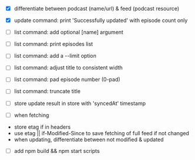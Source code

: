 * [x] differentiate between podcast (name/url) & feed (podcast resource)

* [x] update command: print 'Successfully updated' with episode count only

* [ ] list command: add optional [name] argument
* [ ] list command: print episodes list
 * [ ] list command: add a --limit option
 * [ ] list command: adjust title to consistent width
 * [ ] list command: pad episode number (0-pad)
 * [ ] list command: truncate title

* [ ] store update result in store with 'syncedAt' timestamp
* [ ] when fetching
 - store etag if in headers
 - use etag || if-Modified-Since to save fetching of full feed if not changed
 - when updating, differentiate between not modified & updated

* [ ] add npm build && npm start scripts

